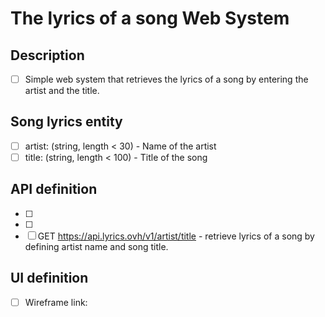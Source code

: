 # The lyrics of a song Web System

## Description
- [ ] Simple web system that retrieves the lyrics of a song by entering the artist and the title.

## Song lyrics entity
- [ ] artist: (string, length < 30) - Name of the artist
- [ ] title: (string, length < 100) - Title of the song

## API definition
- [ ]
- [ ] 
- [ ] GET https://api.lyrics.ovh/v1/artist/title - retrieve lyrics of a song by defining artist name and song title.

## UI definition
- [ ] Wireframe link: 
